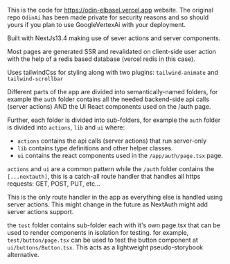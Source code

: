 This is the code for https://odin-elbasel.vercel.app website.
The original repo `OdinAi` has been made private for security reasons and so should yours if you plan to use GoogleVertexAi with your deployment.

Built with NextJs13.4 making use of sever actions and server components.

Most pages are generated SSR and revalidated on client-side user action with the help of a redis based database (vercel redis in this case).

Uses tailwindCss for styling along with two plugins: `tailwind-animate` and `tailwind-scrollbar`

Different parts of the app are divided into semantically-named folders, for example the `auth` folder contains all the needed backend-side api calls (server actions) AND the UI React components used on the /auth page.

Further, each folder is divided into sub-folders, for example the `auth` folder is divided into `actions`, `lib` and `ui` where:

- `actions` contains the api calls (server actions) that run server-only
- `lib` contains type definitions and other helper classes.
- `ui` contains the react components used in the `/app/auth/page.tsx` page.

`actions` and `ui` are a common pattern while the `/auth` folder contains the `[...nextauth]`, this is a catch-all route handler that handles all https requests: GET, POST, PUT, etc...

This is the only route handler in the app as everything else is handled using server actions. This might change in the future as NextAuth might add server actions support.

the `test` folder contains sub-folder each with it's own page.tsx that can be used to render components in isolation for testing. for example, `test/button/page.tsx` can be used to test the button component at `ui/buttons/Button.tsx`. This acts as a lightweight pseudo-storybook alternative.
